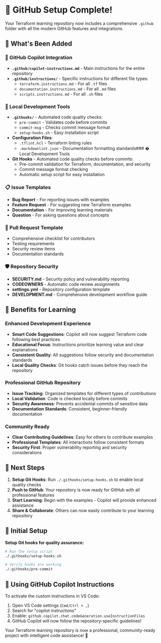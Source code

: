# 🎉 GitHub Setup Complete!

Your Terraform learning repository now includes a comprehensive `.github` folder with all the modern GitHub features and integrations.

## 📁 What's Been Added

### 🤖 GitHub Copilot Integration
- **`.github/copilot-instructions.md`** - Main instructions for the entire repository
- **`.github/instructions/`** - Specific instructions for different file types:
  - `terraform.instructions.md` - For all `.tf` files
  - `documentation.instructions.md` - For all `.md` files
  - `scripts.instructions.md` - For all `.sh` files

### 🔧 Local Development Tools
- **`.githooks/`** - Automated code quality checks:
  - `pre-commit` - Validates code before commits
  - `commit-msg` - Checks commit message format
  - `setup-hooks.sh` - Easy installation script
- **Configuration Files**:
  - `.tflint.hcl` - Terraform linting rules
  - `.markdownlint.json` - Documentation formatting standards### � Local Development Tools
- **Git Hooks** - Automated code quality checks before commits:
  - Pre-commit validation for Terraform, documentation, and security
  - Commit message format checking
  - Automatic setup script for easy installation

### 📋 Issue Templates
- **Bug Report** - For reporting issues with examples
- **Feature Request** - For suggesting new Terraform examples
- **Documentation** - For improving learning materials
- **Question** - For asking questions about concepts

### 🔀 Pull Request Template
- Comprehensive checklist for contributors
- Testing requirements
- Security review items
- Documentation standards

### 🛡️ Repository Security
- **SECURITY.md** - Security policy and vulnerability reporting
- **CODEOWNERS** - Automatic code review assignments
- **settings.yml** - Repository configuration template
- **DEVELOPMENT.md** - Comprehensive development workflow guide

## 🚀 Benefits for Learning

### Enhanced Development Experience
- **Smart Code Suggestions**: Copilot will now suggest Terraform code following best practices
- **Educational Focus**: Instructions prioritize learning value and clear explanations
- **Consistent Quality**: All suggestions follow security and documentation standards
- **Local Quality Checks**: Git hooks catch issues before they reach the repository

### Professional GitHub Repository
- **Issue Tracking**: Organized templates for different types of contributions
- **Local Validation**: Code is checked locally before commits
- **Security Awareness**: Prevents accidental commits of sensitive data
- **Documentation Standards**: Consistent, beginner-friendly documentation

### Community Ready
- **Clear Contributing Guidelines**: Easy for others to contribute examples
- **Professional Templates**: All interactions follow consistent formats
- **Security First**: Proper vulnerability reporting and security considerations

## 🎯 Next Steps

1. **Setup Git Hooks**: Run `./.githooks/setup-hooks.sh` to enable local quality checks
2. **Push to GitHub**: Your repository is now ready for GitHub with all professional features
3. **Start Learning**: Begin with the examples - Copilot will provide enhanced assistance
4. **Share & Collaborate**: Others can now easily contribute to your learning repository

## 🔧 Initial Setup

**Setup Git hooks for quality assurance:**
```bash
# Run the setup script
./.githooks/setup-hooks.sh

# Verify hooks are working
./.githooks/pre-commit
```

## 🤖 Using GitHub Copilot Instructions

To activate the custom instructions in VS Code:

1. Open VS Code settings (`Cmd/Ctrl + ,`)
2. Search for "copilot instructions"
3. Enable: `github.copilot.chat.codeGeneration.useInstructionFiles`
4. GitHub Copilot will now follow the repository-specific guidelines!

Your Terraform learning repository is now a professional, community-ready project with intelligent code assistance! 🎉
